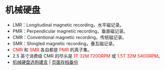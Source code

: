 # 机械硬盘

- LMR：Longitudinal magnetic recording，水平磁记录。
- PMR：Perpendicular magnetic recording，垂直磁记录。
- CMR：Conventional magnetic recording，传统磁记录。
- SMR：Shingled magnetic recording，叠瓦磁记录。
- <span style="color:red">CMR</span> 和 <span style="color:red">SMR</span> 各自都是 <span style="color:red">PMR</span> 的真子集。
- 2.5 英寸消费级 CMR 的尽头是 <span style="color:red">1T 32M 7200RPM</span> 或 <span style="color:red">1.5T 32M 5400RPM</span>。
- [机械硬盘选购建言](https://www.chiphell.com/thread-2293145-1-1.html) | [页面存档备份](https://static-wiki.inxiny.cn/%E7%A1%AC%E4%BB%B6/%E7%A3%81%E7%9B%98/%E6%9C%BA%E6%A2%B0%E7%A1%AC%E7%9B%98/%E6%9C%BA%E6%A2%B0%E7%A1%AC%E7%9B%98%E9%80%89%E8%B4%AD%E5%BB%BA%E8%A8%80%EF%BC%8C%E4%BB%A5%E5%8F%8A18TB%E8%A5%BF%E6%95%B0WUH721818ALE6L4%E7%A1%AC%E7%9B%98%E5%BC%80%E7%AE%B1%E6%A3%80%E6%B5%8B%EF%BC%81%20-%20%E5%8E%9F%E5%88%9B%E5%88%86%E4%BA%AB%20-%20Chiphell%20-%20%E5%88%86%E4%BA%AB%E4%B8%8E%E4%BA%A4%E6%B5%81%E7%94%A8%E6%88%B7%E4%BD%93%E9%AA%8C%20(2021_10_18%20%E4%B8%8B%E5%8D%884_44_39).html)

